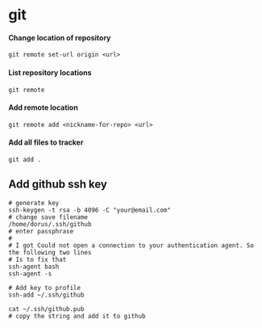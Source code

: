 # git

#### Change location of repository
`git remote set-url origin <url>`

#### List repository locations
`git remote`

#### Add remote location
`git remote add <nickname-for-repo> <url>`

#### Add all files to tracker
`git add .` 

## Add github ssh key
```
# generate key
ssh-keygen -t rsa -b 4096 -C "your@email.com"
# change save filename
/home/dorus/.ssh/github
# enter passphrase
#
# I got Could not open a connection to your authentication agent. So the following two lines
# Is to fix that
ssh-agent bash
ssh-agent -s

# Add key to profile
ssh-add ~/.ssh/github

cat ~/.ssh/github.pub
# copy the string and add it to github
